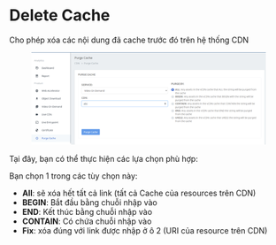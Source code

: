 # Delete Cache

Cho phép xóa các nội dung đã cache trước đó trên hệ thống CDN

<figure><img src="../../.gitbook/assets/image (206).png" alt=""><figcaption></figcaption></figure>

Tại đây, bạn có thể thực hiện các lựa chọn phù hợp:

Bạn chọn 1 trong các tùy chọn này:

* **All**: sẽ xóa hết tất cả link (tất cả Cache của resources trên CDN)
* **BEGIN**: Bắt đầu bằng chuỗi nhập vào
* **END**: Kết thúc bằng chuỗi nhập vào
* **CONTAIN**: Có chứa chuỗi nhập vào
* **Fix**: xóa đúng với link được nhập ở ô 2 (URI của resource trên CDN)
